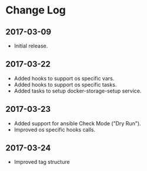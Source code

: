 # Change Log

## 2017-03-09

- Initial release.

## 2017-03-22

- Added hooks to support os specific vars.
- Added hooks to support os specific tasks.
- Added tasks to setup docker-storage-setup service.

## 2017-03-23

- Added support for ansible Check Mode ("Dry Run").
- Improved os specific hooks calls.

## 2017-03-24

- Improved tag structure
